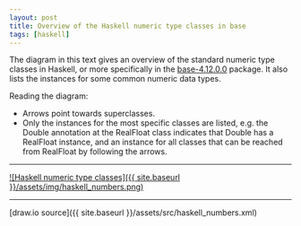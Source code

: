 ```yaml
---
layout: post
title: Overview of the Haskell numeric type classes in base
tags: [haskell]
---
```


The diagram in this text gives an overview of the standard numeric type classes
in Haskell, or more specifically in the
[base-4.12.0.0](http://hackage.haskell.org/package/base-4.12.0.0) package. It
also lists the instances for some common numeric data types.

Reading the diagram:
* Arrows point towards superclasses.
* Only the instances for the most specific classes are listed, e.g. the Double
  annotation at the RealFloat class indicates that Double has a RealFloat
  instance, and an instance for all classes that can be reached from RealFloat
  by following the arrows.

---

<a href="{{ site.baseurl }}/assets/img/haskell_numbers.png">
![Haskell numeric type classes]({{ site.baseurl }}/assets/img/haskell_numbers.png)
</a>

---
[draw.io source]({{ site.baseurl }}/assets/src/haskell_numbers.xml)<br /><br />
